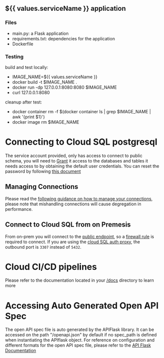## ${{ values.serviceName }} application

### Files
- main.py: a Flask application
- requirements.txt: dependencies for the application
- Dockerfile

### Testing
build and test locally:
- IMAGE_NAME=${{ values.serviceName }}
- docker build -t $IMAGE_NAME .
- docker run -dp 127.0.0.1:8080:8080 $IMAGE_NAME
- curl 127.0.0.1:8080

cleanup after test:
- docker container rm -f $(docker container ls | grep $IMAGE_NAME | awk '{print $1}')
- docker image rm $IMAGE_NAME

# Connecting to Cloud SQL postgresql

The service account provided, only has access to connect to public schema, you will need to [Grant](https://www.postgresql.org/docs/current/sql-grant.html) it access to the databases and tables it needs access to by obtaining the default user credentials. You can reset the password by following [this document](https://cloud.google.com/sql/docs/postgres/create-manage-users#change-pwd)

## Managing Connections

Please read the [following guidance on how to manage your connections](https://cloud.google.com/sql/docs/postgres/manage-connections#python), please note that mishandling connections will cause degregation in performance.


## Connect to Cloud SQL from on Premesis

From on-prem you will connect to the [public endpoint](https://console.cloud.google.com/sql/instances), so a [firewall rule](https://hcaservicecentral.service-now.com/hca?id=hca_cat_item&sys_id=bc9146dedb79970006c1ef92ca96196e) is required to connect. If you are using the [cloud SQL auth proxy](https://cloud.google.com/sql/docs/postgres/connect-auth-proxy), the outbound port is `3307` instead of `5432`. 


# Cloud CI/CD pipelines

Please refer to the documentation located in your [/docs](/docs) directory to learn more


# Accessing Auto Generated Open API Spec

The open API spec file is auto generated by the APIFlask library. It can be accessed on the path "/openapi.json" by default if no spec_path is defined when instantiating the APIflask object. For reference on configuration and different formats for the open API spec file, please refer to the [API Flask Documentation](https://apiflask.com/openapi/)


